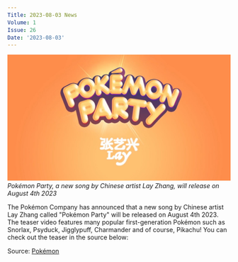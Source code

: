 ```yaml
---
Title: 2023-08-03 News
Volume: 1
Issue: 26
Date: '2023-08-03'
---
```



[![Pokémon Party, a new song by Chinese artist Lay Zhang, will release on August 4th 2023](/web/images/pokemon-party-a-new-song-by-chinese-artist-lay-zhang-will-release-on-august-4th-2023.png)](/web/images/pokemon-party-a-new-song-by-chinese-artist-lay-zhang-will-release-on-august-4th-2023.png)*Pokémon Party, a new song by Chinese artist Lay Zhang, will release on August 4th 2023*



The Pokémon Company has announced that a new song by Chinese artist Lay Zhang called "Pokémon Party" will be released on August 4th 2023. The teaser video features many popular first-generation Pokémon such as Snorlax, Psyduck, Jigglypuff, Charmander and of course, Pikachu! You can check out the teaser in the source below:

Source: [Pokémon](https://twitter.com/Pokemon_cojp/status/1684141646366089218)
